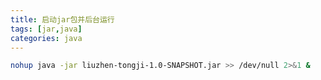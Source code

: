 ```yaml
---
title: 启动jar包并后台运行
tags: [jar,java]
categories: java
---
```


``` bash
nohup java -jar liuzhen-tongji-1.0-SNAPSHOT.jar >> /dev/null 2>&1 &
```